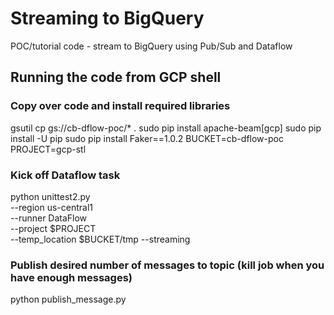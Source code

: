 # Streaming to BigQuery
POC/tutorial code - stream to BigQuery using Pub/Sub and Dataflow

## Running the code from GCP shell

### Copy over code and install required libraries
gsutil cp gs://cb-dflow-poc/* .
sudo pip install apache-beam[gcp] 
sudo pip install -U pip
sudo pip install Faker==1.0.2
BUCKET=cb-dflow-poc
PROJECT=gcp-stl

### Kick off Dataflow task
python unittest2.py \
--region us-central1 \
--runner DataFlow \
--project $PROJECT \
--temp_location $BUCKET/tmp --streaming

### Publish desired number of messages to topic (kill job when you have enough messages)
python publish_message.py





